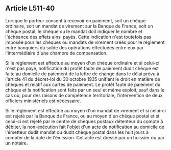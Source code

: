 Article L511-40
----
Lorsque le porteur consent à recevoir en paiement, soit un chèque ordinaire,
soit un mandat de virement sur la Banque de France, soit un chèque postal, le
chèque ou le mandat doit indiquer le nombre et l'échéance des effets ainsi
payés. Cette indication n'est toutefois pas imposée pour les chèques ou mandats
de virement créés pour le règlement entre banquiers du solde des opérations
effectuées entre eux par l'intermédiaire d'une chambre de compensation.

Si le règlement est effectué au moyen d'un chèque ordinaire et si celui-ci n'est
pas payé, notification du protêt faute de paiement dudit chèque est faite au
domicile de paiement de la lettre de change dans le délai prévu à l'article 41
du décret-loi du 30 octobre 1935 unifiant le droit en matière de chèques et
relatif aux cartes de paiement. Le protêt faute de paiement du chèque et la
notification sont faits par un seul et même exploit, sauf dans le cas où, pour
des raisons de compétence territoriale, l'intervention de deux officiers
ministériels est nécessaire.

Si le règlement est effectué au moyen d'un mandat de virement et si celui-ci est
rejeté par la Banque de France, ou au moyen d'un chèque postal et si celui-ci
est rejeté par le centre de chèques postaux détenteur du compte à débiter, la
non-exécution fait l'objet d'un acte de notification au domicile de l'émetteur
dudit mandat ou dudit chèque postal dans les huit jours à compter de la date de
l'émission. Cet acte est dressé par un huissier ou par un notaire.
